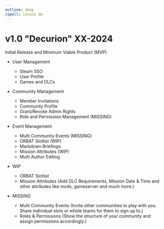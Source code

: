 ```yaml
---
outline: deep
cSpell: locale de
---
```


# v1.0 "Decurion" XX-2024

Initial Release and Minimum Viable Product (MVP)

- User Management
  - Steam SSO
  - User Profile
  - Games and DLCs
- Community Management
  - Member Invitations
  - Community Profile
  - Grant/Revoke Admin Rights
  - Role and Permission Management (MISSING)
- Event Management
  - Multi Community Events (MISSING)
  - ORBAT Slotlist (WIP)
  - Markdown Briefings
  - Mission Attributes (WIP)
  - Multi Author Editing

- WIP
  - ORBAT Slotlist
  - Mission Attributes (Add DLC Requirements, Mission Date & Time and other attributes like mods, gameserver and much more.)

- MISSING
  - Multi Community Events (Invite other communities to play with you. Share individual slots or whole teams for them to sign up to.)
  - Roles & Permissions (Show the structure of your community and assign permissions accordingly.)
